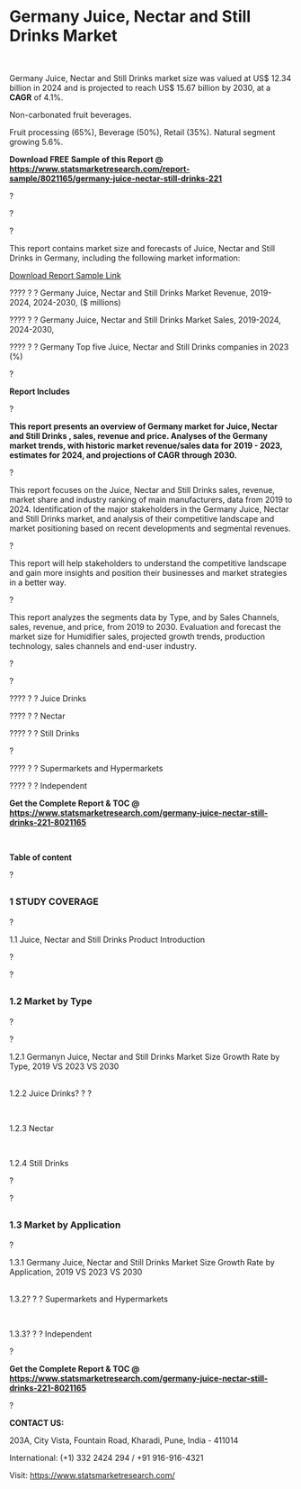 <h1>Germany Juice, Nectar and Still Drinks Market</h1><br/><p>Germany Juice, Nectar and Still Drinks market size was valued at US$ 12.34 billion in 2024 and is projected to reach US$ 15.67 billion by 2030, at a <strong>CAGR</strong> of 4.1%.</p>
 
 
 
 <p>Non-carbonated fruit beverages.</p>
 
 
 
 <p>Fruit processing (65%), Beverage (50%), Retail (35%). Natural segment growing 5.6%.</p>
 
 
 
 <div><b>Download FREE Sample of this Report @ <a href="https://www.statsmarketresearch.com/download-free-sample/8021165/germany-juice-nectar-still-drinks-221">https://www.statsmarketresearch.com/report-sample/8021165/germany-juice-nectar-still-drinks-221</a></b></div>
 
 
 
 <p>? </p>
 
 
 
 <p>? </p>
 
 
 
 <p>? </p>
 
 
 
 <p>This report contains market size and forecasts of Juice, Nectar and Still Drinks in Germany, including the following market information:</p>
 
 
 
 <p><a href="https://www.statsmarketresearch.com/download-free-sample/8021165/germany-juice-nectar-still-drinks-221">Download Report Sample Link</a></p>
 
 
 
 <p>???? ? ? Germany Juice, Nectar and Still Drinks Market Revenue, 2019-2024, 2024-2030, ($ millions)</p>
 
 
 
 <p>???? ? ? Germany Juice, Nectar and Still Drinks Market Sales, 2019-2024, 2024-2030,</p>
 
 
 
 <p>???? ? ? Germany Top five Juice, Nectar and Still Drinks companies in 2023 (%)</p>
 
 
 
 <p>? </p>
 
 
 
 <p><strong>Report Includes</strong></p>
 
 
 
 <p>? </p>
 
 
 
 <p><strong>This report presents an overview of Germany market for Juice, Nectar and Still Drinks , sales, revenue and price. Analyses of the Germany market trends, with historic market revenue/sales data for 2019 - 2023, estimates for 2024, and projections of <strong>CAGR</strong> through 2030.</strong></p>
 
 
 
 <p>? </p>
 
 
 
 <p>This report focuses on the Juice, Nectar and Still Drinks sales, revenue, market share and industry ranking of main manufacturers, data from 2019 to 2024. Identification of the major stakeholders in the Germany Juice, Nectar and Still Drinks market, and analysis of their competitive landscape and market positioning based on recent developments and segmental revenues.</p>
 
 
 
 <p>? </p>
 
 
 
 <p>This report will help stakeholders to understand the competitive landscape and gain more insights and position their businesses and market strategies in a better way.</p>
 
 
 
 <p>? </p>
 
 
 
 <p>This report analyzes the segments data by Type, and by Sales Channels, sales, revenue, and price, from 2019 to 2030. Evaluation and forecast the market size for Humidifier sales, projected growth trends, production technology, sales channels and end-user industry.</p>
 
 
 
 <p>? </p>
 
 
 
 <p>? </p>
 
 
 
 <p>???? ? ? Juice Drinks</p>
 
 
 
 <p>???? ? ? Nectar</p>
 
 
 
 <p>???? ? ? Still Drinks</p>
 
 
 
 <p>? </p>
 
 
 
 <p>???? ? ? Supermarkets and Hypermarkets</p>
 
 
 
 <p>???? ? ? Independent</p>
 
 
 
 <div><b>Get the Complete Report & TOC @ <a href="https://www.statsmarketresearch.com/germany-juice-nectar-still-drinks-221-8021165">https://www.statsmarketresearch.com/germany-juice-nectar-still-drinks-221-8021165</a></b></div>
 
 
 
 <p><br />
 
 <b>Table of content</b></p>
 
 
 
 <p>? </p>
 
 
 
 <h2><span style="font-size:16px"><strong>1 STUDY COVERAGE</strong></span></h2>
 
 
 
 <p>? </p>
 
 
 
 <p>1.1 Juice, Nectar and Still Drinks Product Introduction</p>
 
 
 
 <p>? </p>
 
 
 
 <p>? </p>
 
 
 
 <h2><span style="font-size:16px"><strong>1.2 Market by Type</strong></span></h2>
 
 
 
 <p>? </p>
 
 
 
 <p>? </p>
 
 
 
 <p>1.2.1 Germanyn Juice, Nectar and Still Drinks Market Size Growth Rate by Type, 2019 VS 2023 VS 2030<br />
 
 <br />
 
 1.2.2 Juice Drinks? ? ? <br />
 
 <br />
 
 1.2.3 Nectar<br />
 
 <br />
 
 1.2.4 Still Drinks<br />
 
 ? </p>
 
 
 
 <p>? </p>
 
 
 
 <h2><span style="font-size:16px"><strong>1.3 Market by Application</strong></span></h2>
 
 
 
 <p>? </p>
 
 
 
 <p>1.3.1 Germany Juice, Nectar and Still Drinks Market Size Growth Rate by Application, 2019 VS 2023 VS 2030<br />
 
 <br />
 
 1.3.2? ? ? Supermarkets and Hypermarkets<br />
 
 <br />
 
 1.3.3? ? ? Independent</p>
 
 
 
 <p>? </p>
 
 
 
 <div><b>Get the Complete Report & TOC @ <a href="https://www.statsmarketresearch.com/germany-juice-nectar-still-drinks-221-8021165">https://www.statsmarketresearch.com/germany-juice-nectar-still-drinks-221-8021165</a></b></div>
 
 
 
 <p>? </p>
 
 
 
 <p><b>CONTACT US:</b><br />
 
 203A, City Vista, Fountain Road, Kharadi, Pune, India - 411014<br />
 
 International: (+1) 332 2424 294 / +91 916-916-4321<br />
 
 Visit: <a href="https://www.statsmarketresearch.com/">https://www.statsmarketresearch.com/</a></p>